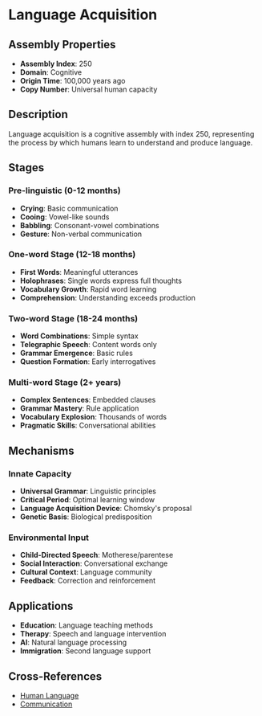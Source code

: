 # Language Acquisition

## Assembly Properties
- **Assembly Index**: 250
- **Domain**: Cognitive
- **Origin Time**: 100,000 years ago
- **Copy Number**: Universal human capacity

## Description

Language acquisition is a cognitive assembly with index 250, representing the process by which humans learn to understand and produce language.

## Stages

### Pre-linguistic (0-12 months)
- **Crying**: Basic communication
- **Cooing**: Vowel-like sounds
- **Babbling**: Consonant-vowel combinations
- **Gesture**: Non-verbal communication

### One-word Stage (12-18 months)
- **First Words**: Meaningful utterances
- **Holophrases**: Single words express full thoughts
- **Vocabulary Growth**: Rapid word learning
- **Comprehension**: Understanding exceeds production

### Two-word Stage (18-24 months)
- **Word Combinations**: Simple syntax
- **Telegraphic Speech**: Content words only
- **Grammar Emergence**: Basic rules
- **Question Formation**: Early interrogatives

### Multi-word Stage (2+ years)
- **Complex Sentences**: Embedded clauses
- **Grammar Mastery**: Rule application
- **Vocabulary Explosion**: Thousands of words
- **Pragmatic Skills**: Conversational abilities

## Mechanisms

### Innate Capacity
- **Universal Grammar**: Linguistic principles
- **Critical Period**: Optimal learning window
- **Language Acquisition Device**: Chomsky's proposal
- **Genetic Basis**: Biological predisposition

### Environmental Input
- **Child-Directed Speech**: Motherese/parentese
- **Social Interaction**: Conversational exchange
- **Cultural Context**: Language community
- **Feedback**: Correction and reinforcement

## Applications

- **Education**: Language teaching methods
- **Therapy**: Speech and language intervention
- **AI**: Natural language processing
- **Immigration**: Second language support

## Cross-References

- [Human Language](/domains/cognitive/language/human_language.md)
- [Communication](/domains/cognitive/communication/verbal_communication.md)